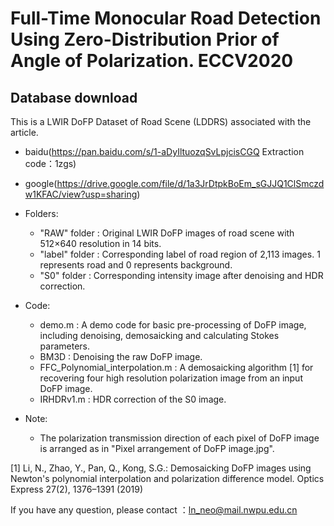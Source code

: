 # Full-Time Monocular Road Detection Using Zero-Distribution Prior of Angle of Polarization. ECCV2020

## Database download
This is a LWIR DoFP Dataset of Road Scene (LDDRS) associated with the article.
- baidu(https://pan.baidu.com/s/1-aDyIltuozqSvLpjcisCGQ  Extraction code：1zgs)
- google(https://drive.google.com/file/d/1a3JrDtpkBoEm_sGJJQ1ClSmczdw1KFAC/view?usp=sharing)

- Folders:
	- "RAW" folder : Original LWIR DoFP images of road scene with 512×640 resolution in 14 bits.
	- "label" folder : Corresponding label of road region of 2,113 images. 1 represents road and 0 represents background.
	- "S0" folder : Corresponding intensity image after denoising and HDR correction.
- Code:
	- demo.m : A demo code for basic pre-processing of DoFP image, including denoising, demosaicking and calculating Stokes parameters.
	- BM3D : Denoising the raw DoFP image.
	- FFC_Polynomial_interpolation.m : A demosaicking algorithm [1] for recovering four high resolution polarization image from an input DoFP image.	
	- IRHDRv1.m : HDR correction of the S0 image.
- Note:
	- The polarization transmission direction of each pixel of DoFP image is arranged as in "Pixel arrangement of DoFP image.jpg".

[1] Li, N., Zhao, Y., Pan, Q., Kong, S.G.: Demosaicking DoFP images using Newton's polynomial interpolation and polarization difference model. Optics Express 27(2), 1376–1391 (2019)



If you have any question, please contact ：ln_neo@mail.nwpu.edu.cn


